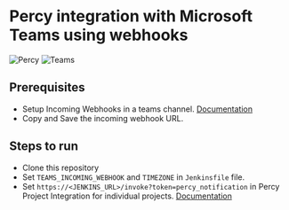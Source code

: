 # Percy integration with Microsoft Teams using webhooks

![Percy](https://avatars.githubusercontent.com/u/12260884?s=200&v=4)
![Teams](https://upload.wikimedia.org/wikipedia/commons/thumb/c/c9/Microsoft_Office_Teams_%282018%E2%80%93present%29.svg/138px-Microsoft_Office_Teams_%282018%E2%80%93present%29.svg.png)

## Prerequisites
* Setup Incoming Webhooks in a teams channel. [Documentation](https://docs.microsoft.com/en-us/microsoftteams/platform/webhooks-and-connectors/how-to/add-incoming-webhook#add-an-incoming-webhook-to-a-teams-channel)
* Copy and Save the incoming webhook URL.

## Steps to run
* Clone this repository
* Set ```TEAMS_INCOMING_WEBHOOK``` and ```TIMEZONE``` in ```Jenkinsfile``` file.
* Set ```https://<JENKINS_URL>/invoke?token=percy_notification``` in Percy Project Integration for individual projects. [Documentation](https://docs.percy.io/docs/webhooks#creating-a-webhook-configuration)